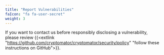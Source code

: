 ```yaml
---
title: "Report Vulnerabilities"
faIcon: "fa fa-user-secret"
weight: 3
---
```


If you want to contact us before responsibly disclosing a vulnerability, please review {{<extlink "https://github.com/cryptomator/cryptomator/security/policy" "follow these instructions on GitHub">}}.
